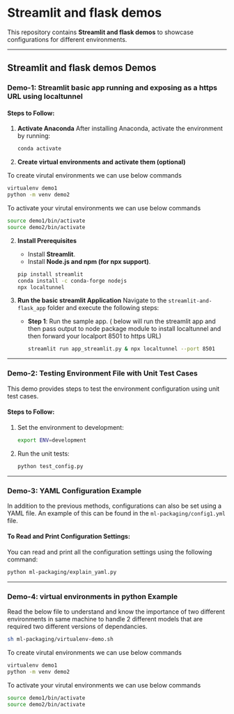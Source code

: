 
# Streamlit and flask demos

This repository contains **Streamlit and flask demos** to showcase configurations for different environments.

---

## Streamlit and flask demos Demos

### Demo-1: Streamlit basic app running and exposing as a https URL using localtunnel

#### Steps to Follow:
   
1. **Activate Anaconda**
   After installing Anaconda, activate the environment by running:
   
   ```bash
   conda activate
   ```

2. **Create virtual environments and activate them (optional)**

To create virutal environments we can use below commands
```bash
virtualenv demo1
python -m venv demo2
```

To activate your virutal environments we can use below commands
```bash
source demo1/bin/activate
source demo2/bin/activate
```

2. **Install Prerequisites**
   - Install **Streamlit**.
   - Install **Node.js and npm (for npx support)**.

    ```bash
   pip install streamlit
   conda install -c conda-forge nodejs
   npx localtunnel
   ```

3. **Run the basic streamlit Application**
   Navigate to the `streamlit-and-flask_app` folder and execute the following steps:

   - **Step 1**: Run the sample app. ( below will run the streamlit app and then pass output to node package module to install localtunnel and then forward your localport 8501 to https URL)
   
     ```bash
     streamlit run app_streamlit.py & npx localtunnel --port 8501
     ```
---

### Demo-2: Testing Environment File with Unit Test Cases

This demo provides steps to test the environment configuration using unit test cases.

#### Steps to Follow:

1. Set the environment to development:
   
   ```bash
   export ENV=development
   ```

2. Run the unit tests:

   ```bash
   python test_config.py
   ```

---


### Demo-3: YAML Configuration Example

In addition to the previous methods, configurations can also be set using a YAML file. 
An example of this can be found in the `ml-packaging/config1.yml` file.

#### To Read and Print Configuration Settings:

You can read and print all the configuration settings using the following command:

```bash
python ml-packaging/explain_yaml.py
```

---

### Demo-4: virtual environments in python Example

Read the below file to understand and know the importance of two different environments in same machine to handle 2 different models that are required two different versions of dependancies.

```bash
sh ml-packaging/virtualenv-demo.sh
```
To create virutal environments we can use below commands
```bash
virtualenv demo1
python -m venv demo2
```

To activate your virutal environments we can use below commands
```bash
source demo1/bin/activate
source demo2/bin/activate
```
